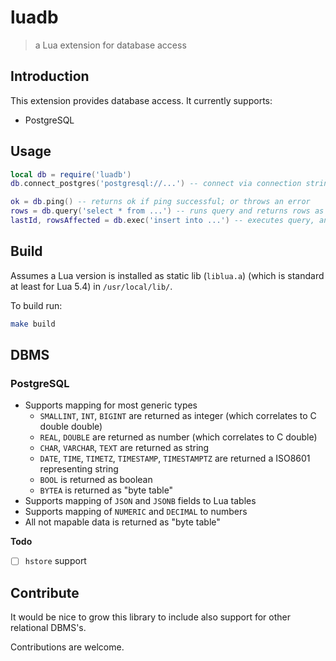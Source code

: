 # luadb
> a Lua extension for database access

## Introduction

This extension provides database access. It currently supports:

* PostgreSQL

## Usage

```lua
local db = require('luadb')
db.connect_postgres('postgresql://...') -- connect via connection string

ok = db.ping() -- returns ok if ping successful; or throws an error
rows = db.query('select * from ...') -- runs query and returns rows as table of tables; or throws an error
lastId, rowsAffected = db.exec('insert into ...') -- executes query, and returns state vars as integers; or throws an error
```

## Build

Assumes a Lua version is installed as static lib (`liblua.a`) (which is
standard at least for Lua 5.4) in `/usr/local/lib/`.

To build run:

```bash
make build
```

## DBMS

### PostgreSQL

* Supports mapping for most generic types 
	* `SMALLINT`, `INT`, `BIGINT` are returned as integer (which correlates to C double double)
	* `REAL`, `DOUBLE` are returned as number (which correlates to C double)
	* `CHAR`, `VARCHAR`, `TEXT` are returned as string
	* `DATE`, `TIME`, `TIMETZ`, `TIMESTAMP`,  `TIMESTAMPTZ` are returned a ISO8601 representing string
	* `BOOL` is returned as boolean
	* `BYTEA` is returned as "byte table"
* Supports mapping of `JSON` and `JSONB` fields to Lua tables
* Supports mapping of `NUMERIC` and `DECIMAL` to numbers
* All not mapable data is returned as "byte table"

**Todo**

- [ ] `hstore` support

## Contribute

It would be nice to grow this library to include also support for other
relational DBMS's. 

Contributions are welcome. 